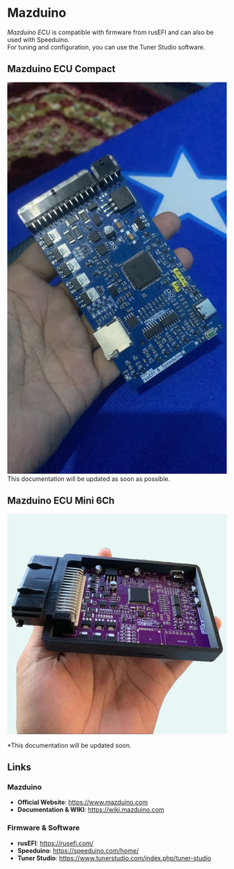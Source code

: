 # Mazduino
*Mazduino ECU* is compatible with firmware from rusEFI and can also be used with Speeduino.  
For tuning and configuration, you can use the Tuner Studio software.

## Mazduino ECU Compact
![Assembled Mazduino ECU](Mazduino-Compact/v1.1/assembled.jpeg)
This documentation will be updated as soon as possible.

## Mazduino ECU Mini 6Ch
![Assembled Mazduino ECU](Mazduino-Mini-6CH/mazduino-mini-6ch.jpeg)

*This documentation will be updated soon.


## Links
### Mazduino
- **Official Website**: https://www.mazduino.com
- **Documentation & WIKI**: https://wiki.mazduino.com

### Firmware & Software
- **rusEFI**: https://rusefi.com/
- **Speeduino**: https://speeduino.com/home/
- **Tuner Studio**: https://www.tunerstudio.com/index.php/tuner-studio
